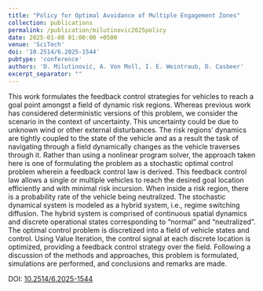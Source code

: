```yaml
---
title: "Policy for Optimal Avoidance of Multiple Engagement Zones"
collection: publications
permalink: /publication/milutinovic2025policy
date: 2025-01-08 01:00:00 +0500
venue: 'SciTech'
doi: '10.2514/6.2025-1544'
pubtype: 'conference'
authors: 'D. Milutinović, A. Von Moll, I. E. Weintraub, D. Casbeer'
excerpt_separator: ""
---
```

This work formulates the feedback control strategies for vehicles to reach a goal point amongst a field of dynamic risk regions. Whereas previous work has considered deterministic versions of this problem, we consider the scenario in the context of uncertainty. This uncertainty could be due to unknown wind or other external disturbances. The risk regions’ dynamics are tightly coupled to the state of the vehicle and as a result the task of navigating through a field dynamically changes as the vehicle traverses through it. Rather than using a nonlinear program solver, the approach taken here is one of formulating the problem as a stochastic optimal control problem wherein a feedback control law is derived. This feedback control law allows a single or multiple vehicles to reach the desired goal location efficiently and with minimal risk incursion. When inside a risk region, there is a probability rate of the vehicle being neutralized. The stochastic dynamical system is modeled as a hybrid system, i.e., regime switching diffusion. The hybrid system is comprised of continuous spatial dynamics and discrete operational states corresponding to “normal” and “neutralized”. The optimal control problem is discretized into a field of vehicle states and control. Using Value Iteration, the control signal at each discrete location is optimized, providing a feedback control strategy over the field. Following a discussion of the methods and approaches, this problem is formulated, simulations are performed, and conclusions and remarks are made.


DOI: [10.2514/6.2025-1544](https://doi.org/10.2514/6.2025-1544)